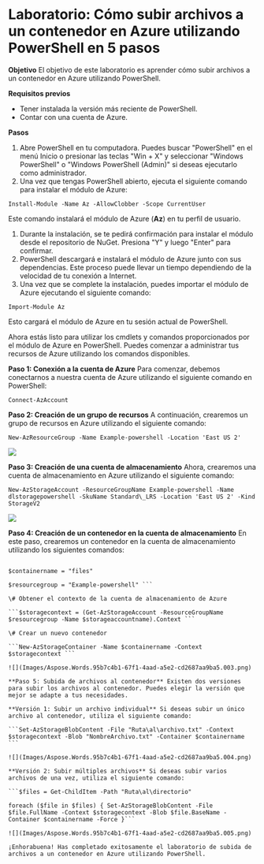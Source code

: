 ﻿# Laboratorio: Cómo subir archivos a un contenedor en Azure utilizando PowerShell en 5 pasos

**Objetivo** El objetivo de este laboratorio es aprender cómo subir archivos a un contenedor en Azure utilizando PowerShell.

**Requisitos previos**

- Tener instalada la versión más reciente de PowerShell.
- Contar con una cuenta de Azure.

**Pasos**

1. Abre PowerShell en tu computadora. Puedes buscar "PowerShell" en el menú Inicio o presionar las teclas "Win + X" y seleccionar "Windows PowerShell" o "Windows PowerShell (Admin)" si deseas ejecutarlo como administrador.
1. Una vez que tengas PowerShell abierto, ejecuta el siguiente comando para instalar el módulo de Azure:

```Install-Module -Name Az -AllowClobber -Scope CurrentUser```

Este comando instalará el módulo de Azure (**Az**) en tu perfil de usuario.

1. Durante la instalación, se te pedirá confirmación para instalar el módulo desde el repositorio de NuGet. Presiona "Y" y luego "Enter" para confirmar.
1. PowerShell descargará e instalará el módulo de Azure junto con sus dependencias. Este proceso puede llevar un tiempo dependiendo de la velocidad de tu conexión a Internet.
1. Una vez que se complete la instalación, puedes importar el módulo de Azure ejecutando el siguiente comando:

```Import-Module Az```

Esto cargará el módulo de Azure en tu sesión actual de PowerShell.

Ahora estás listo para utilizar los cmdlets y comandos proporcionados por el módulo de Azure en PowerShell. Puedes comenzar a administrar tus recursos de Azure utilizando los comandos disponibles.

**Paso 1: Conexión a la cuenta de Azure** Para comenzar, debemos conectarnos a nuestra cuenta de Azure utilizando el siguiente comando en PowerShell:

```Connect-AzAccount```

**Paso 2: Creación de un grupo de recursos** A continuación, crearemos un grupo de recursos en Azure utilizando el siguiente comando:

```New-AzResourceGroup -Name Example-powershell -Location 'East US 2' ```

![](Images/Aspose.Words.95b7c4b1-67f1-4aad-a5e2-cd2687aa9ba5.001.png)

**Paso 3: Creación de una cuenta de almacenamiento** Ahora, crearemos una cuenta de almacenamiento en Azure utilizando el siguiente comando:

```New-AzStorageAccount -ResourceGroupName Example-powershell -Name dlstoragepowershell -SkuName Standard\_LRS -Location 'East US 2' -Kind StorageV2 ```

![](Images/Aspose.Words.95b7c4b1-67f1-4aad-a5e2-cd2687aa9ba5.002.png)

**Paso 4: Creación de un contenedor en la cuenta de almacenamiento** En este paso, crearemos un contenedor en la cuenta de almacenamiento utilizando los siguientes comandos:

```$storageaccountname = "dlstoragepowershell" 

$containername = "files" 

$resourcegroup = "Example-powershell" ```

\# Obtener el contexto de la cuenta de almacenamiento de Azure 

```$storagecontext = (Get-AzStorageAccount -ResourceGroupName $resourcegroup -Name $storageaccountname).Context ```

\# Crear un nuevo contenedor 

```New-AzStorageContainer -Name $containername -Context $storagecontext ```

![](Images/Aspose.Words.95b7c4b1-67f1-4aad-a5e2-cd2687aa9ba5.003.png)

**Paso 5: Subida de archivos al contenedor** Existen dos versiones para subir los archivos al contenedor. Puedes elegir la versión que mejor se adapte a tus necesidades.

**Versión 1: Subir un archivo individual** Si deseas subir un único archivo al contenedor, utiliza el siguiente comando:

```Set-AzStorageBlobContent -File "Ruta\al\archivo.txt" -Context $storagecontext -Blob "NombreArchivo.txt" -Container $containername ```

![](Images/Aspose.Words.95b7c4b1-67f1-4aad-a5e2-cd2687aa9ba5.004.png)

**Versión 2: Subir múltiples archivos** Si deseas subir varios archivos de una vez, utiliza el siguiente comando:

```$files = Get-ChildItem -Path "Ruta\al\directorio" 

foreach ($file in $files) { Set-AzStorageBlobContent -File $file.FullName -Context $storagecontext -Blob $file.BaseName -Container $containername -Force }```

![](Images/Aspose.Words.95b7c4b1-67f1-4aad-a5e2-cd2687aa9ba5.005.png) 

¡Enhorabuena! Has completado exitosamente el laboratorio de subida de archivos a un contenedor en Azure utilizando PowerShell.


